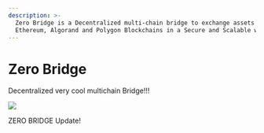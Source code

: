 ```yaml
---
description: >-
  Zero Bridge is a Decentralized multi-chain bridge to exchange assets among
  Ethereum, Algorand and Polygon Blockchains in a Secure and Scalable way.
---
```


# Zero Bridge

Decentralized very cool multichain Bridge!!!

![](https://images.unsplash.com/photo-1642313941064-beb140f6054f?crop=entropy\&cs=srgb\&fm=jpg\&ixid=MnwxOTcwMjR8MHwxfHJhbmRvbXx8fHx8fHx8fDE2NDMzMTAyNzQ\&ixlib=rb-1.2.1\&q=85)

ZERO BRIDGE Update!
